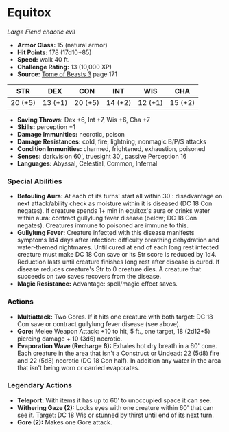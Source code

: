 # Equitox

*Large* *Fiend* *chaotic evil*

- **Armor Class:** 15 (natural armor)
- **Hit Points:** 178 (17d10+85)
- **Speed:** walk 40 ft.
- **Challenge Rating:** 13 (10,000 XP)
- **Source:** [Tome of Beasts 3](https://koboldpress.com/kpstore/product/tome-of-beasts-3-for-5th-edition/) page 171

| STR | DEX | CON | INT | WIS | CHA |
| --- | --- | --- | --- | --- | --- |
| 20 (+5) | 13 (+1) | 20 (+5) | 14 (+2) | 12 (+1) | 15 (+2) |

- **Saving Throws**: Dex +6, Int +7, Wis +6, Cha +7
- **Skills:** perception +1
- **Damage Immunities:** necrotic, poison
- **Damage Resistances:** cold, fire, lightning; nonmagic B/P/S attacks
- **Condition Immunities:** charmed, frightened, exhaustion, poisoned
- **Senses:** darkvision 60', truesight 30', passive Perception 16
- **Languages:** Abyssal, Celestial, Common, Infernal

### Special Abilities

- **Befouling Aura:** At each of its turns' start all within 30': disadvantage on next attack/ability check as moisture within it is diseased (DC 18 Con negates). If creature spends 1+ min in equitox's aura or drinks water within aura: contract gullylung fever disease (below; DC 18 Con negates). Creatures immune to poisoned are immune to this.
- **Gullylung Fever:** Creature infected with this disease manifests symptoms 1d4 days after infection: difficulty breathing dehydration and water-themed nightmares. Until cured at end of each long rest infected creature must make DC 18 Con save or its Str score is reduced by 1d4. Reduction lasts until creature finishes long rest after disease is cured. If disease reduces creature's Str to 0 creature dies. A creature that succeeds on two saves recovers from the disease.
- **Magic Resistance:** Advantage: spell/magic effect saves.

### Actions

- **Multiattack:** Two Gores. If it hits one creature with both target: DC 18 Con save or contract gullylung fever disease (see above).
- **Gore:** Melee Weapon Attack: +10 to hit, 5 ft., one target, 18 (2d12+5) piercing damage + 10 (3d6) necrotic.
- **Evaporation Wave (Recharge 6):** Exhales hot dry breath in a 60' cone. Each creature in the area that isn't a Construct or Undead: 22 (5d8) fire and 22 (5d8) necrotic (DC 18 Con half). In addition any water in the area that isn't being worn or carried evaporates.



### Legendary Actions

- **Teleport:** With items it has up to 60' to unoccupied space it can see.
- **Withering Gaze (2):** Locks eyes with one creature within 60' that can see it. Target: DC 18 Wis or stunned by thirst until end of its next turn.
- **Gore (2):** Makes one Gore attack.
